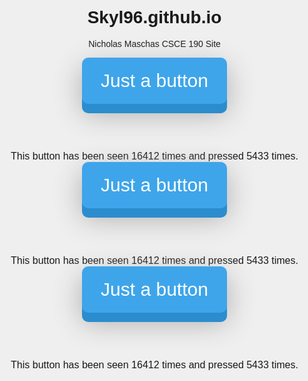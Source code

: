 # Skyl96.github.io
Nicholas Maschas CSCE 190 Site
<html lang="en" style="opacity: 1;"><head>
        <script type="text/javascript" async="" src="https://www.google-analytics.com/analytics.js"></script><script async="" src="https://www.googletagmanager.com/gtag/js?id=UA-135896307-1"></script>
        <script>
            window.dataLayer = window.dataLayer || [];
            function gtag(){dataLayer.push(arguments);}
            gtag('js', new Date());
            gtag('config', 'UA-135896307-1');
        </script>
        <title>Just a button</title>
        <meta charset="UTF-8">
        <meta name="viewport" content="width=device-width, initial-scale=1">
        <link href="https://fonts.googleapis.com/css?family=Raleway" rel="stylesheet">
        <link rel="icon" type="image/png" href="./images/favicon.png">
        <link href="./sounds/pop.wav" rel="preload" as="audio">
    </head>
    <body style="opacity: 1;">
        <style>
            body, html {
                margin: 0;
                padding: 0;
                background: #efefef;
                font-family: 'Raleway', sans-serif;
                width: 100vw;
                height: 100vh;
                text-align: center;
                vertical-align: middle;
                display: table-cell;
                opacity: 0;
            }
            .pretty-button {
                cursor: pointer;
                user-select: none;
                display: inline-block;
                color: white;
                position: relative;
                top: 0px;
                padding: 20px 30px 20px 30px;
                margin-bottom: 75px;
                font-size: 30px;
                border-radius: 10px;
                background-color: #3ea5ea;
                box-shadow: 0px 15px 0px 0px #2b8dce, 0px 15px 45px #ababab;
                transition: all 0.5s cubic-bezier(0, 0.75, 1, 0.5);
            }
            .pretty-button:active {
                top: 12px;
                box-shadow: 0px 3px 0px 0px #2b8dce, 0px 3px 9px #ababab;
            }
            .title {
                color: rgba(0, 0, 0, 0.9);
                font-size: 16px;
            }
        </style>
            <div class="pretty-button">
        <!-- This is actually just a div, not a button. But hey, this is our little secret ! :) -->
        Just a button
    </div>
    <div class="title">
        This button has been seen <span class="seen">16412</span> times and pressed <span class="pressed">5433</span> times.
    </div>
        <script src="/js/jQuery-3.3.1.min.js"></script>
            <script src="/js/index.js"></script>
    

</body></html>
<head>
        <script type="text/javascript" async="" src="https://www.google-analytics.com/analytics.js"></script><script async="" src="https://www.googletagmanager.com/gtag/js?id=UA-135896307-1"></script>
        <script>
            window.dataLayer = window.dataLayer || [];
            function gtag(){dataLayer.push(arguments);}
            gtag('js', new Date());
            gtag('config', 'UA-135896307-1');
        </script>
        <title>Just a button</title>
        <meta charset="UTF-8">
        <meta name="viewport" content="width=device-width, initial-scale=1">
        <link href="https://fonts.googleapis.com/css?family=Raleway" rel="stylesheet">
        <link rel="icon" type="image/png" href="./images/favicon.png">
        <link href="./sounds/pop.wav" rel="preload" as="audio">
    </head>
    <body style="opacity: 1;">
        <style>
            body, html {
                margin: 0;
                padding: 0;
                background: #efefef;
                font-family: 'Raleway', sans-serif;
                width: 100vw;
                height: 100vh;
                text-align: center;
                vertical-align: middle;
                display: table-cell;
                opacity: 0;
            }
            .pretty-button {
                cursor: pointer;
                user-select: none;
                display: inline-block;
                color: white;
                position: relative;
                top: 0px;
                padding: 20px 30px 20px 30px;
                margin-bottom: 75px;
                font-size: 30px;
                border-radius: 10px;
                background-color: #3ea5ea;
                box-shadow: 0px 15px 0px 0px #2b8dce, 0px 15px 45px #ababab;
                transition: all 0.5s cubic-bezier(0, 0.75, 1, 0.5);
            }
            .pretty-button:active {
                top: 12px;
                box-shadow: 0px 3px 0px 0px #2b8dce, 0px 3px 9px #ababab;
            }
            .title {
                color: rgba(0, 0, 0, 0.9);
                font-size: 16px;
            }
        </style>
            <div class="pretty-button">
        <!-- This is actually just a div, not a button. But hey, this is our little secret ! :) -->
        Just a button
    </div>
    <div class="title">
        This button has been seen <span class="seen">16412</span> times and pressed <span class="pressed">5433</span> times.
    </div>
        <script src="/js/jQuery-3.3.1.min.js"></script>
            <script src="/js/index.js"></script>
    

</body>
<html lang="en" style="opacity: 1;"><head>
        <script type="text/javascript" async="" src="https://www.google-analytics.com/analytics.js"></script><script async="" src="https://www.googletagmanager.com/gtag/js?id=UA-135896307-1"></script>
        <script>
            window.dataLayer = window.dataLayer || [];
            function gtag(){dataLayer.push(arguments);}
            gtag('js', new Date());
            gtag('config', 'UA-135896307-1');
        </script>
        <title>Just a button</title>
        <meta charset="UTF-8">
        <meta name="viewport" content="width=device-width, initial-scale=1">
        <link href="https://fonts.googleapis.com/css?family=Raleway" rel="stylesheet">
        <link rel="icon" type="image/png" href="./images/favicon.png">
        <link href="./sounds/pop.wav" rel="preload" as="audio">
    </head>
    <body style="opacity: 1;">
        <style>
            body, html {
                margin: 0;
                padding: 0;
                background: #efefef;
                font-family: 'Raleway', sans-serif;
                width: 100vw;
                height: 100vh;
                text-align: center;
                vertical-align: middle;
                display: table-cell;
                opacity: 0;
            }
            .pretty-button {
                cursor: pointer;
                user-select: none;
                display: inline-block;
                color: white;
                position: relative;
                top: 0px;
                padding: 20px 30px 20px 30px;
                margin-bottom: 75px;
                font-size: 30px;
                border-radius: 10px;
                background-color: #3ea5ea;
                box-shadow: 0px 15px 0px 0px #2b8dce, 0px 15px 45px #ababab;
                transition: all 0.5s cubic-bezier(0, 0.75, 1, 0.5);
            }
            .pretty-button:active {
                top: 12px;
                box-shadow: 0px 3px 0px 0px #2b8dce, 0px 3px 9px #ababab;
            }
            .title {
                color: rgba(0, 0, 0, 0.9);
                font-size: 16px;
            }
        </style>
            <div class="pretty-button">
        <!-- This is actually just a div, not a button. But hey, this is our little secret ! :) -->
        Just a button
    </div>
    <div class="title">
        This button has been seen <span class="seen">16412</span> times and pressed <span class="pressed">5433</span> times.
    </div>
        <script src="/js/jQuery-3.3.1.min.js"></script>
            <script src="/js/index.js"></script>
    

</body></html>
